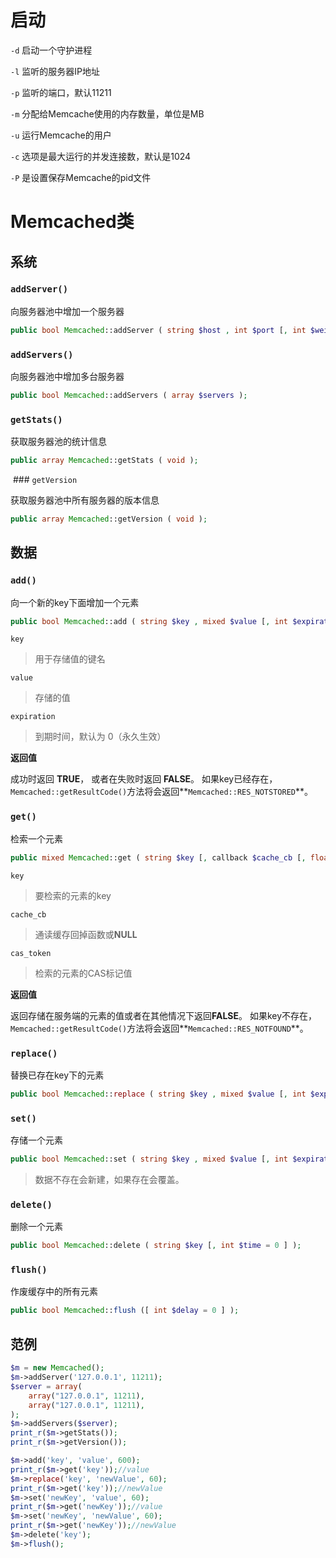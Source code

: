 # 启动

`-d` 启动一个守护进程

`-l` 监听的服务器IP地址

`-p` 监听的端口，默认11211

`-m` 分配给Memcache使用的内存数量，单位是MB

`-u` 运行Memcache的用户

`-c` 选项是最大运行的并发连接数，默认是1024

`-P` 是设置保存Memcache的pid文件



# Memcached类

## 系统

### `addServer()`

向服务器池中增加一个服务器

```php
public bool Memcached::addServer ( string $host , int $port [, int $weight = 0 ] );
```

### `addServers()`

向服务器池中增加多台服务器

```php
public bool Memcached::addServers ( array $servers );
```

### `getStats()`

获取服务器池的统计信息

```php
public array Memcached::getStats ( void );
```

 ### `getVersion`

获取服务器池中所有服务器的版本信息

```php
public array Memcached::getVersion ( void );
```

## 数据

### `add()`

向一个新的key下面增加一个元素

```php
public bool Memcached::add ( string $key , mixed $value [, int $expiration ] );
```

`key`

> 用于存储值的键名

`value`

> 存储的值

`expiration`

> 到期时间，默认为 0（永久生效）

**返回值**

成功时返回 **TRUE**， 或者在失败时返回 **FALSE**。 如果key已经存在，`Memcached::getResultCode()`方法将会返回**`Memcached::RES_NOTSTORED`**。

### `get()`

检索一个元素

```php
public mixed Memcached::get ( string $key [, callback $cache_cb [, float &$cas_token ]] );
```

`key`

> 要检索的元素的key

`cache_cb`

> 通读缓存回掉函数或**NULL**

`cas_token`

> 检索的元素的CAS标记值

**返回值**

返回存储在服务端的元素的值或者在其他情况下返回**FALSE**。 如果key不存在，`Memcached::getResultCode()`方法将会返回**`Memcached::RES_NOTFOUND`**。

### `replace()`

替换已存在key下的元素

```php
public bool Memcached::replace ( string $key , mixed $value [, int $expiration ] );
```

### `set()`

存储一个元素

```php
public bool Memcached::set ( string $key , mixed $value [, int $expiration ] );
```

> 数据不存在会新建，如果存在会覆盖。

### `delete()`

删除一个元素

```php
public bool Memcached::delete ( string $key [, int $time = 0 ] );
```

### `flush()`

作废缓存中的所有元素

```php
public bool Memcached::flush ([ int $delay = 0 ] );
```

## 范例

```php
$m = new Memcached();
$m->addServer('127.0.0.1', 11211);
$server = array(
    array("127.0.0.1", 11211),
    array("127.0.0.1", 11211),
);
$m->addServers($server);
print_r($m->getStats());
print_r($m->getVersion());

$m->add('key', 'value', 600);
print_r($m->get('key'));//value
$m->replace('key', 'newValue', 60);
print_r($m->get('key'));//newValue
$m->set('newKey', 'value', 60);
print_r($m->get('newKey'));//value
$m->set('newKey', 'newValue', 60);
print_r($m->get('newKey'));//newValue
$m->delete('key');
$m->flush();
```